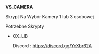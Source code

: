 **VS_CAMERA**

Skrypt Na Wybór Kamery 1 lub 3 osobowej 

Potrzebne Skrypty 
- OX_LIB

  Discord : https://discord.gg/YcXbr62A
  
